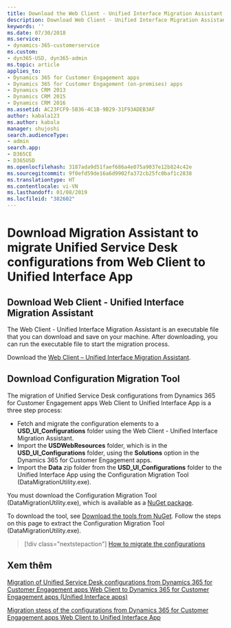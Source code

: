 ```yaml
---
title: Download the Web Client - Unified Interface Migration Assistant | MicrosoftDocs
description: Download Web Client - Unified Interface Migration Assistant to migrate your Unified Service Desk configurations from Dynamics 365 for Customer Engagement Web Client to Unified Interface App
keywords: ''
ms.date: 07/30/2018
ms.service:
- dynamics-365-customerservice
ms.custom:
- dyn365-USD, dyn365-admin
ms.topic: article
applies_to:
- Dynamics 365 for Customer Engagement apps
- Dynamics 365 for Customer Engagement (on-premises) apps
- Dynamics CRM 2013
- Dynamics CRM 2015
- Dynamics CRM 2016
ms.assetid: AC23FCF9-5B36-4C1B-9B29-31F93ADEB3AF
author: kabala123
ms.author: kabala
manager: shujoshi
search.audienceType:
- admin
search.app:
- D365CE
- D365USD
ms.openlocfilehash: 3187ada9d51faef686a4e075a9037e12b824c42e
ms.sourcegitcommit: 9f0efd59de16a6d9902fa372cb25fc0baf1c2838
ms.translationtype: HT
ms.contentlocale: vi-VN
ms.lasthandoff: 01/08/2019
ms.locfileid: "382602"
---
```

# <a name="download-migration-assistant-to-migrate-unified-service-desk-configurations-from-web-client-to-unified-interface-app"></a>Download Migration Assistant to migrate Unified Service Desk configurations from Web Client to Unified Interface App

## <a name="download-web-client---unified-interface-migration-assistant"></a>Download Web Client - Unified Interface Migration Assistant

The Web Client - Unified Interface Migration Assistant is an executable file that you can download and save on your machine. After downloading, you can run the executable file to start the migration process.

Download the [Web Client – Unified Interface Migration Assistant](https://go.microsoft.com/fwlink/?linkid=2005839).

## <a name="download-configuration-migration-tool"></a>Download Configuration Migration Tool

The migration of Unified Service Desk configurations from Dynamics 365 for Customer Engagement apps Web Client to Unified Interface App is a three step process:

- Fetch and migrate the configuration elements to a **USD_UI_Configurations** folder using the Web Client - Unified Interface Migration Assistant.
- Import the **USDWebResources** folder, which is in the **USD_UI_Configurations** folder, using the **Solutions** option in the Dynamics 365 for Customer Engagement apps.
- Import the **Data** zip folder from the **USD_UI_Configurations** folder to the Unified Interface App using the Configuration Migration Tool (DataMigrationUtility.exe).

You must download the Configuration Migration Tool (DataMigrationUtility.exe), which is available as a [NuGet package](https://www.nuget.org/packages/Microsoft.CrmSdk.XrmTooling.ConfigurationMigration.Wpf). 

To download the tool, see [Download the tools from NuGet](/dynamics365/customer-engagement/developer/download-tools-nuget). Follow the steps on this page to extract the Configuration Migration Tool (DataMigrationUtility.exe).

> [!div class="nextstepaction"]
> [How to migrate the configurations](migration-steps-web-client-unified-interface-configuration.md)

## <a name="see-also"></a>Xem thêm

[Migration of Unified Service Desk configurations from Dynamics 365 for Customer Engagement apps Web Client to Dynamics 365 for Customer Engagement apps (Unified Interface apps)](overview-migration-assistant.md)

[Migration steps of the configurations from Dynamics 365 for Customer Engagement apps Web Client to Unified Interface App](migration-steps-web-client-unified-interface-configuration.md)
